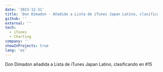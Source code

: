 ```yaml
---
date: '2023-12-31'
title: 'Don Dimadon - Añadida a Lista de iTunes Japan Latino, clasificando en #15'
github: ''
external: ''
tech:
  - iTunes
  - Charting
company: ''
showInProjects: true
lang: 'es'
---
```


Don Dimadon añadida a Lista de iTunes Japan Latino, clasificando en #15
